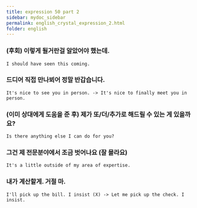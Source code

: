 ```yaml
---
title: expression 50 part 2
sidebar: mydoc_sidebar
permalink: english_crystal_expression_2.html
folder: english
---
```


### (후회) 이렇게 될거란걸 알았어야 했는데.

    I should have seen this coming.

### 드디어 직접 만나뵈어 정말 반갑습니다.

    It's nice to see you in person. -> It's nice to finally meet you in person.

### (이미 상대에게 도움을 준 후) 제가 또/더/추가로 해드릴 수 있는 게 있을까요?

    Is there anything else I can do for you?

### 그건 제 전문분야에서 조금 벗어나요 (잘 몰라요)

    It's a little outside of my area of expertise.

### 내가 계산할게. 거절 마.

    I'll pick up the bill. I insist (X) -> Let me pick up the check. I insist.